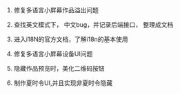 
1. 修复多语言小屏幕作品溢出问题

2. 查找英文模式下， 中文bug，并记录后端接口， 整理成文档

3. 进入i18N的官方文档，了解i18n的基本使用

4. 修复多语言小屏幕设备UI问题

5. 隐藏作品预览时，美化二维码按钮

6. 制作夏时令UI,并且实现非夏时令隐藏